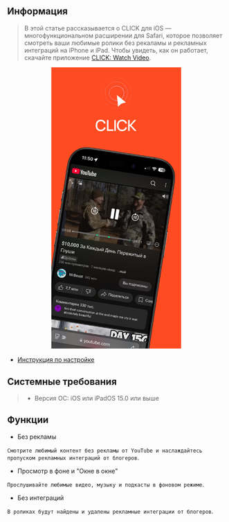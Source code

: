 ## Информация

> В этой статье рассказывается о CLICK для iOS — многофункциональном расширении для Safari, которое позволяет смотреть ваши любимые ролики без рекaламы и рекламных интеграций на iPhone и iPad. Чтобы увидеть, как он работает, скачайте приложение [CLICK: Watch Video](https://apps.apple.com/us/app/click-watch-video/id6740205263).

<p align="center"><img src="image-17.png" width="300"></p> 

- [Инструкция по настройке](/install_ios.md)

## Системные требования

> * Версия ОС: iOS или iPadOS 15.0 или выше

## Функции


* Без рекламы

`Смотрите любимый контент без рекламы от YouTube и наслаждайтесь пропуском рекламных интеграций от блогеров`.

* Просмотр в фоне и "Окне в окне"

`Прослушивайте любимые видео, музыку и подкасты в фоновом режиме`.

* Без интеграций

`В роликах будут найдены и удалены рекламные интеграции от блогеров`.


